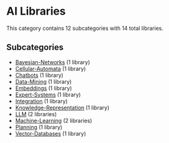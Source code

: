 # AI Libraries

This category contains 12 subcategories with 14 total libraries.

## Subcategories

- [Bayesian-Networks](Bayesian-Networks.md) (1 library)
- [Cellular-Automata](Cellular-Automata.md) (1 library)
- [Chatbots](Chatbots.md) (1 library)
- [Data-Mining](Data-Mining.md) (1 library)
- [Embeddings](Embeddings.md) (1 library)
- [Expert-Systems](Expert-Systems.md) (1 library)
- [Integration](Integration.md) (1 library)
- [Knowledge-Representation](Knowledge-Representation.md) (1 library)
- [LLM](LLM.md) (2 libraries)
- [Machine-Learning](Machine-Learning.md) (2 libraries)
- [Planning](Planning.md) (1 library)
- [Vector-Databases](Vector-Databases.md) (1 library)
